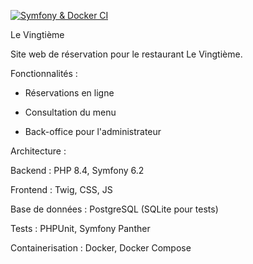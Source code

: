 [![Symfony & Docker CI](https://github.com/salaahl/restaurant_website_by_symfony/actions/workflows/docker-image.yml/badge.svg)](https://github.com/salaahl/restaurant_website_by_symfony/actions/workflows/docker-image.yml)

Le Vingtième

Site web de réservation pour le restaurant Le Vingtième.


Fonctionnalités :

- Réservations en ligne

- Consultation du menu

- Back-office pour l'administrateur


Architecture :

Backend : PHP 8.4, Symfony 6.2

Frontend : Twig, CSS, JS

Base de données : PostgreSQL (SQLite pour tests)

Tests : PHPUnit, Symfony Panther

Containerisation : Docker, Docker Compose
